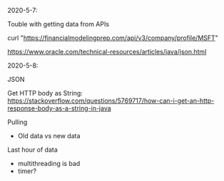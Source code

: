 2020-5-7:

Touble with getting data from APIs

curl "https://financialmodelingprep.com/api/v3/company/profile/MSFT"

https://www.oracle.com/technical-resources/articles/java/json.html

2020-5-8:

JSON

Get HTTP body as String:
https://stackoverflow.com/questions/5769717/how-can-i-get-an-http-response-body-as-a-string-in-java

Pulling
  - Old data vs new data

Last hour of data
  - multithreading is bad
  - timer?


